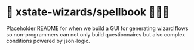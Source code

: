 # 🔮 xstate-wizards/spellbook 🧙🏽‍♂️

Placeholder README for when we build a GUI for generating wizard flows so non-programmers can not only build questionnaires but also complex conditions powered by json-logic.
